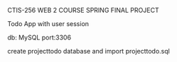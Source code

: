 CTIS-256 WEB 2 COURSE SPRING FINAL PROJECT

Todo App with user session

db: MySQL port:3306

create projecttodo database and import projecttodo.sql
